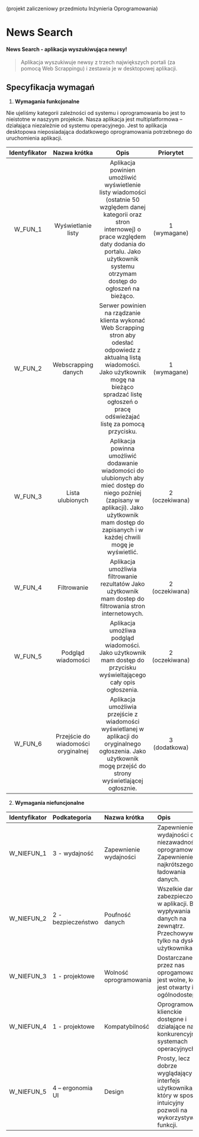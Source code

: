 (projekt zaliczeniowy przedmiotu Inżynieria Oprogramowania)
# News Search

#### News Search - aplikacja wyszukiwująca newsy!
> Aplikacja wyszukiwuje newsy z trzech największych portali (za pomocą Web Scrappingu) i zestawia je w desktopowej aplikacji.

## Specyfikacja wymagań

1) **Wymagania funkcjonalne** 

Nie ujeliśmy kategorii zależności od systemu i oprogramowania bo jest to nieistotne w naszyym projekcie. Nasza aplikacja jest multiplatformowa – działająca niezależnie od systemu operacyjnego. Jest to aplikacja desktopowa nieposiadająca dodatkowego oprogramowania potrzebnego do uruchomienia aplikacji.

|**Identyfikator**|**Nazwa krótka**|**Opis**|**Priorytet**|
| :-: | :-: | :-: | :-: |
|W\_FUN\_1|Wyświetlanie listy|Aplikacja powinien umożliwić wyświetlenie listy wiadomości (ostatnie 50 względem danej kategorii oraz stron internowej) o prace względem daty dodania do portalu. Jako użytkownik systemu otrzymam dostęp do ogłoszeń na bieżąco.|1 (wymagane)|
|W\_FUN\_2|Webscrapping danych| Serwer powinien na rządzanie klienta wykonać Web Scrapping stron aby odesłać odpowiedz z aktualną listą wiadomości. Jako użytkownik mogę na bieżąco spradzać listę ogłoszeń o pracę odświeżajać listę za pomocą przycisku. |1 (wymagane)|
|W\_FUN\_3|Lista ulubionych| Aplikacja powinna umożliwić dodawanie wiadomości do ulubionych aby mieć dostęp do niego poźniej (zapisany w aplikacji). Jako użytkownik mam dostęp do zapisanych i w każdej chwili mogę je wyświetlić. |2 (oczekiwana)|
|W\_FUN\_4|Filtrowanie | Aplikacja umożliwia filtrowanie rezultatów Jako użytkownik mam dostep do filtrowania stron internetowych. |2 (oczekiwana)|
|W\_FUN\_5|Podgląd wiadomości| Aplikacja umożliwa podgląd wiadomości. Jako użytkownik mam dostęp do przycisku wyświeltającego cały opis ogłoszenia. |2 (oczekiwana)|
|W\_FUN\_6|Przejście do wiadomości oryginalnej|Aplikacja umożliwia przejście z wiadomości wyświetlanej w aplikacji do oryginalnego ogłoszenia. Jako użytkownik mogę przejść do strony wyświetlającej ogłosznie.|3 (dodatkowa)|

2) **Wymagania niefuncjonalne**

|**Identyfikator**|**Podkategoria**|**Nazwa krótka**|**Opis**|**Priorytet**|
| :- | :- | :- | :- | :- |
|W\_NIEFUN\_1|3 - wydajność|Zapewnienie wydajności|Zapewnienie wydajności oraz niezawadności oprogramowania. Zapewnienie najkrótszego ładowania danych.|1 (wymagane)|
|W\_NIEFUN\_2|2 - bezpieczeństwo|Poufność danych|Wszelkie dane zabezpieczone w aplikacji. Brak wypływania danych na zewnątrz. Przechowywanie tylko na dysku użytkownika.|1 (wymagane)|
|W\_NIEFUN\_3|1 - projektowe|Wolność oprogramowania|Dostarczane przez nas oprogamowanie jest wolne, kod jest otwarty i ogólnodostepny|1 (wymagane)|
|W\_NIEFUN\_4|1 - projektowe|Kompatybilność |Oprogramowanie klienckie dostępne i działające na konkurencyjnych systemach operacyjnych|2 (oczekiwane)|
|W\_NIEFUN\_5|4 – ergonomia UI |Design|Prosty, lecz dobrze wyglądający interfejs użytkownika, który w sposób intuicyjny pozwoli na wykorzystywanie funkcji.|3 (dodatkowa)|


